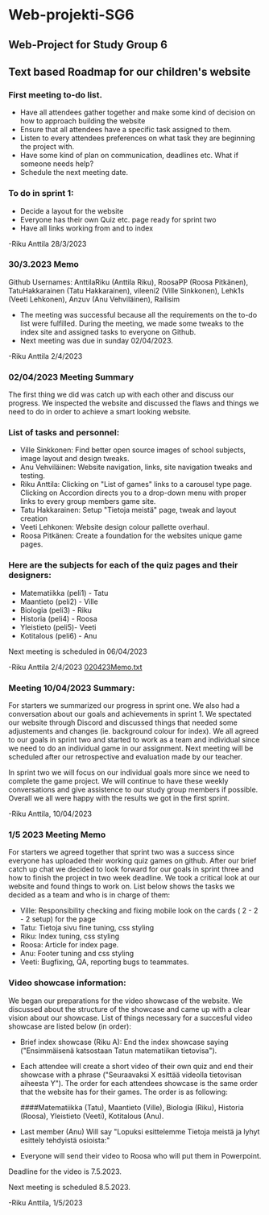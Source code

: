 # Web-projekti-SG6
## Web-Project for Study Group 6

## Text based Roadmap for our children's website

### First meeting to-do list.

- Have all attendees gather together and make some kind of decision on how to approach building the website
- Ensure that all attendees have a specific task assigned to them.
- Listen to every attendees preferences on what task they are beginning the project with.
- Have some kind of plan on communication, deadlines etc. What if someone needs help?
- Schedule the next meeting date.


### To do in sprint 1:
- Decide a layout for the website
- Everyone has their own Quiz etc. page ready for sprint two
- Have all links working from and to index

-Riku Anttila 28/3/2023


### 30/3.2023 Memo
Github Usernames: AnttilaRiku (Anttila Riku), RoosaPP (Roosa Pitkänen), TatuHakkarainen (Tatu Hakkarainen), vileeni2 (Ville Sinkkonen), Lehk1s (Veeti Lehkonen), Anzuv (Anu Vehviläinen), Railisim

- The meeting was successful because all the requirements on the to-do list were fulfilled. During the meeting, we made some tweaks to the index site and assigned       tasks to everyone on Github.
- Next meeting was due in sunday 02/04/2023.

-Riku Anttila 2/4/2023

### 02/04/2023 Meeting Summary

The first thing we did was catch up with each other and discuss our progress. We inspected the website and discussed the flaws and things we need to do in order to achieve a smart looking website.

### List of tasks and personnel:

- Ville Sinkkonen: Find better open source images of school subjects, image layout and design tweaks.
- Anu Vehviläinen: Website navigation, links, site navigation tweaks and testing.
- Riku Anttila: Clicking on "List of games" links to a carousel type page. Clicking on Accordion directs you to a drop-down menu with proper links to
  every group members game site.
- Tatu Hakkarainen: Setup "Tietoja meistä" page, tweak and layout creation
- Veeti Lehkonen: Website design colour pallette overhaul.
- Roosa Pitkänen: Create a foundation for the websites unique game pages.

### Here are the subjects for each of the quiz pages and their designers:

- Matematiikka (peli1) - Tatu
- Maantieto (peli2) - Ville
- Biologia (peli3) - Riku
- Historia (peli4) - Roosa
- Yleistieto (peli5)- Veeti
- Kotitalous (peli6) - Anu

Next meeting is scheduled in 06/04/2023

-Riku Anttila 2/4/2023
[020423Memo.txt](https://github.com/AnttilaRiku/Web-projekti-SG6/files/11132004/020423Memo.txt)


### Meeting 10/04/2023 Summary:

For starters we summarized our progress in sprint one. We also had a conversation about our goals and achievements in sprint 1. 
We spectated our website through Discord and discussed things that needed some adjustements and changes (ie. background colour for index).
We all agreed to our goals in sprint two and started to work as a team and individual since we need to do an individual game in our assignment. 
Next meeting will be scheduled after our retrospective and evaluation made by our teacher. 

In sprint two we will focus on our individual goals more since we need to complete the game project. We will continue to have these weekly conversations 
and give assistence to our study group members if possible. Overall we all were happy with the results we got in the first sprint. 

-Riku Anttila, 10/04/2023

### 1/5 2023 Meeting Memo


For starters we agreed together that sprint two was a success since everyone has uploaded their working quiz games on github.
After our brief catch up chat we decided to look forward for our goals in sprint three and how to finish the project in two week deadline. 
We took a critical look at our website and found things to work on. List below shows the tasks we decided as a team and who is in charge of them:

- Ville: Responsibility checking and fixing mobile look on the cards ( 2 - 2 - 2 setup) for the page
- Tatu: Tietoja sivu fine tuning, css styling
- Riku: Index tuning, css styling 
- Roosa: Article for index page.
- Anu: Footer tuning and css styling
- Veeti: Bugfixing, QA, reporting bugs to teammates.

### Video showcase information:

We began our preparations for the video showcase of the website. We discussed about the structure of the showcase and came up with a clear vision
about our showcase. List of things necessary for a succesful video showcase are listed below (in order):

- Brief index showcase (Riku A): End the index showcase saying ("Ensimmäisenä katsostaan Tatun matematiikan tietovisa").
- Each attendee will create a short video of their own quiz and end their showcase with a phrase ("Seuraavaksi X esittää videolla tietovisan aiheesta Y").
  The order for each attendees showcase is the same order that the website has for their games. The order is as following:
  
  ####Matematiikka (Tatu), Maantieto (Ville), Biologia (Riku), Historia (Roosa), Yleistieto (Veeti), Kotitalous (Anu).
  
- Last member (Anu) Will say "Lopuksi esittelemme Tietoja meistä ja lyhyt esittely tehdyistä osioista:"

- Everyone will send their video to Roosa who will put them in Powerpoint. 

Deadline for the video is 7.5.2023. 

Next meeting is scheduled 8.5.2023.

-Riku Anttila, 1/5/2023
  
  



